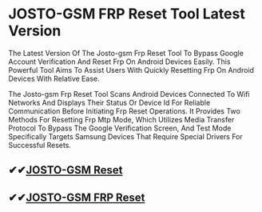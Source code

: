 # JOSTO-GSM FRP Reset Tool Latest Version

The Latest Version Of The Josto-gsm Frp Reset Tool To Bypass Google Account Verification And Reset Frp On Android Devices Easily. This Powerful Tool Aims To Assist Users With Quickly Resetting Frp On Android Devices With Relative Ease.

The Josto-gsm Frp Reset Tool Scans Android Devices Connected To Wifi Networks And Displays Their Status Or Device Id For Reliable Communication Before Initiating Frp Reset Operations. It Provides Two Methods For Resetting Frp Mtp Mode, Which Utilizes Media Transfer Protocol To Bypass The Google Verification Screen, And Test Mode Specifically Targets Samsung Devices That Require Special Drivers For Successful Resets.

## ✔✔[JOSTO-GSM Reset](https://softlays.co/di/)

## ✔✔[JOSTO-GSM FRP Reset](https://softlays.co/di/)
